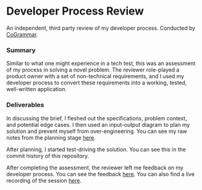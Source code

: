 # Developer Process Review

An independent, third party review of my developer process. Conducted by [CoGrammar](https://www.cogrammar.com/). 

### Summary

Similar to what one might experience in a tech test, this was an assessment of my process in solving a novel problem. The reviewer role-played a product owner with a set of non-technical requirements, and I used my developer process to convert these requirements into a working, tested, well-written application.

### Deliverables

In discussing the brief, I fleshed out the specifications, problem context, and potential edge cases. I then used an input-output diagram to plan my solution and prevent myself from over-engineering. You can see my raw notes from the planning stage [here](supporting_files/planning_notes.md).

After planning, I started test-driving the solution. You can see this in the commit history of this repository. 

After completing the assessment, the reviewer left me feedback on my developer process. You can see the feedback [here](supporting_files/2020-03-12-Blue-Clefable-59-feedback.pdf). You can also find a live recording of the session [here](https://www.youtube.com/watch?v=e0F0e1YhXT4).